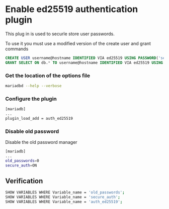# Enable ed25519 authentication plugin
This plug in is used to securle store user passwords.

To use it you must use a modified version of the create user and grant commands
```sql
CREATE USER username@hostname IDENTIFIED VIA ed25519 USING PASSWORD('secret');
GRANT SELECT ON db.* TO username@hostname IDENTIFIED VIA ed25519 USING PASSWORD('secret');
```

### Get the location of the options file
```sh 
mariadbd --help --verbose
```

### Configure the plugin
```sh
[mariadb]
...
plugin_load_add = auth_ed25519
```

### Disable old password
Disable the old password manager
```sh
[mariadb]
...
old_passwords=0
secure_auth=ON
```

## Verification

```sh
SHOW VARIABLES WHERE Variable_name = 'old_passwords';
SHOW VARIABLES WHERE Variable_name = 'secure_auth';
SHOW VARIABLES WHERE Variable_name = 'auth_ed25519';
```
